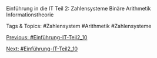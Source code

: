 Einführung in die IT
Teil 2:
Zahlensysteme
Binäre Arithmetik
Informationstheorie

   Tags & Topics:
   #Zahlensystem
   #Arithmetik
   #Zahlensysteme

[Previous: #Einführung-IT-Teil2_10](Einführung-IT-Teil2_10.md)

[Next: #Einführung-IT-Teil2_10](Einführung-IT-Teil2_10.md)